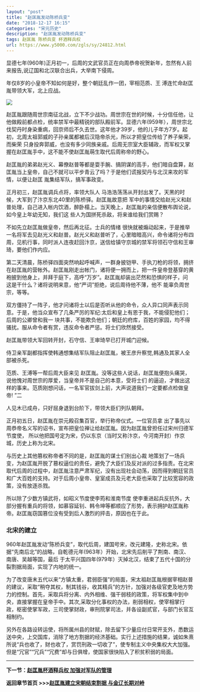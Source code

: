 ```yaml
---
layout: "post"
title: "赵匡胤发动陈桥兵变"
date: "2018-12-17 16:15"
categories: "宋元历史"
description: "赵匡胤发动陈桥兵变"
tags: 赵匡胤 陈桥兵变 杯酒释兵权
url: https://www.y5000.com/zgls/sy/24812.html
---
```






显德七年(960年)正月初一，后周的文武官员正在向周恭帝祝贺新年，忽然有人前来报告,说辽国和北汉联合出兵，大举南下侵周。

年仅8岁的小皇帝不知如何是好，整个朝廷乱作一团，宰相范质、王 溥连忙命赵匡胤带领大军，北上应战。

![](https://img.y5000.com/uploads/allimg/170809/8-1FP91009322E.jpg)

赵匡胤跟随周世宗南征北战，立下不少战功。周世宗在世的时候，十分信任他，让他做殿前都点检，统率禁军中最精锐的部队殿前军。显德六年(959年），周世宗北伐契丹时身染重病，回京师后不久去世。这年他才39岁，他的儿子年方7岁。起初，北周太祖郭威的子孙亲属都被后汉隐帝杀光，所以才把皇位传给了养子柴荣，而柴荣
只身投奔郭威，也没有多少同族亲戚。后周无宗室大臣辅政，而军权又掌握在赵匡胤手中，这不能不使赵匡胤萌生取代后周称帝的野心。

赵匡胤的弟弟赵光义、幕僚赵普等都是耍手腕、搞阴谋的高手，他们暗自盘算，赵匡胤当上皇帝，自己不就可以平步青云了吗？于是他们谎报契丹与北汉来攻的军情，以便让赵匡
胤集结军队，搞军事政变。

正月初三，赵匡胤调兵点将，率领大队人 马浩浩荡荡从开封出发了。天黑的时候，大军到了汴京东北40里的陈桥驿。赵匡胤故意把
军中的事情交给赵光义和赵普处理，自己进入帐内饮酒，醉卧榻上。当天晚上，赵匡胤的亲信便散布舆论说，如今皇上年幼无知，我们这
些人为国拼死杀敌，将来谁给我们赏赐？

不如先立赵匡胤做皇帝，然后再北征。士兵的情绪
很快就被煽动起来，于是推举一名将军去见赵光义和赵普。赵光义和赵普听了，心里暗暗高兴，命令诸将分布四周，见机行事，同时派人连夜赶回汴京，送信给镇守京城的禁军将领石守信和王审琦，要他们作内应。

第二天清晨，陈桥驿四面突然响起呼喊声，一群身披铠甲、手执刀枪的将领，拥挤在赵匡胤的营帐外。赵匡胤刚走出帐门，诸将便一拥而上，把一件皇帝登基穿的黄袍披到他身上，并拜于庭下，高呼“万岁”。赵匡胤却装出茫然和恐惧的样子，问
这是干什么？诸将说明来意，他“严词”拒绝，说后周待他不薄，他不 能辜负周世宗，等等。

双方僵持了一阵子，他才问诸将士以后是否听从他的命令，众人异口同声表示同意。于是，他当众宣布了几条严厉的军纪:太后和皇上有恩于我，不能侵犯他们；后周的公卿曾和我一
块共事，不能欺负他们；朝廷的府库，百姓的家园，均不得骚扰。服从命令者有赏，违反命令者严惩。将士们欣然接受。

赵匡胤带领大军回转开封，石守信、王审琦早已打开城门迎候。

侍卫亲军副都指挥使韩通想集结军队阻止赵匡胤，被王彦升察觉,韩通及其家人全部被杀死。

范质、王溥等一帮后周大臣来见 赵匡胤。没等这些人说话，赵匡胤便抱头痛哭，说他愧对周世宗的厚爱，当皇帝并不是自己的本意，受将士们
的逼迫，才做出这样的事来。范质刚想问话，一名军官拔剑上前，大声说道我们一定要都点检做皇帝! ”二

人见木已成舟，只好屈身退到台阶下，带领大臣们列队朝拜。

正月初五日，赵匡胤在崇元殿召集百官，举行称帝仪式。一位官员拿 出了事先以周恭帝名义写的诏书，宣布把皇位禅让给赵匡胤。因为赵匡胤曾担任过宋州归德军节度使，
所以他把国号定为宋，仍以东京（当时又称汴京，今河南开封）作京城，历史上称为北宋。

与历史上其他篡权称帝者不同的是，赵匡胤的谋士们别出心裁
地策划了一场兵变，为赵匡胤开脱了篡权逼位的责任，避免了大臣们及反对派的过多指责。在北宋取代后周的过程中，赵匡胤注意严肃军纪，没有出现社会动荡，因而得到朝廷官员和广大百姓的支持。对于后周小皇帝、皇室成员及元老大臣也采取了比较宽容的政策，没有放逐杀戮。

所以除了少数方镇武将，如昭义节度使李筠和淮南节度
使李重进起兵反抗外，大部分握有重兵的将领，如慕容延钊、韩令坤等都顺应了形势，表示拥护赵匡胤称帝。赵匡胤窃国篡位没有受到后人激烈的抨击，原因也在于此。

###  北宋的建立

960年赵匡胤发动“陈桥兵变”，取代后周，建国号宋，改元建隆，史称北宋。依据“先南后北”的战略，自乾德元年(963年）开始，北宋先后削平了荆南、南汉、南唐、吴越等国，最后
于太平兴国四年(979年）灭掉北汉，结束了五代十国的分裂割据局面，实现了内地的统一。

为了改变唐末五代以来“方镇太重，君弱臣强”的局面，宋太祖赵匡胤根据宰相赵普的建议，采取“稍夺其权，制其钱谷，收其精兵”的方针，加强对各级官吏及地方势力的控制。首先，采取兵将分离、内外相维、强干弱枝的政策，将军权集中到中央，直接掌握在皇帝手中。其次,采取分化事权的办法，削弱相权，使宰相掌行政，枢密使掌军政，三司使掌财政，审刑院掌司法，并各设副贰官，与部门长官互相制约。

另外在各路设转运使，将所属州县的财赋，除去留下少量应付日常开支外，悉数运送中央，上交国库，消除了地方割据的经济基础。实行上述措施的结果，诚如朱熹所说“兵也收了，财也收了，赏罚刑政一切收了”，使专制主义中央集权大大加强。但是“冗官”“冗兵”“冗费”却与日俱增，使国家很快陷入了积贫积弱的局面。

* * *

**下一节：[赵匡胤杯酒释兵权 加强对军队的管理](https://www.y5000.com/zgls/sy/24818.html)**

**返回章节首页 >>>[赵匡胤建立宋朝结束割据 与金辽长期对峙](https://www.y5000.com/zgls/sy/24928.html)**
